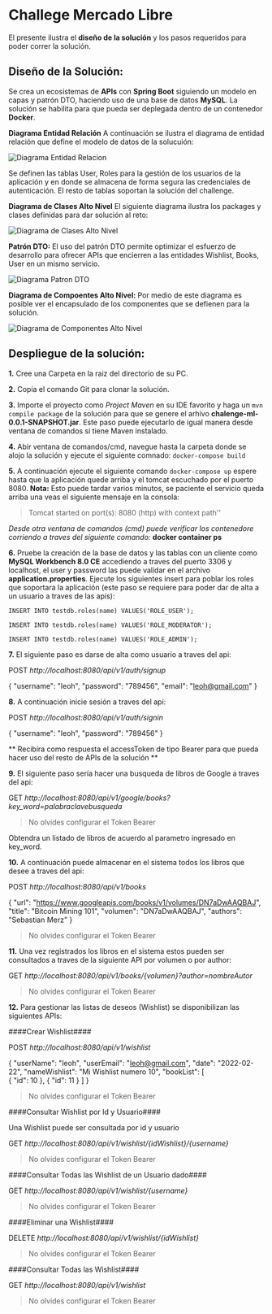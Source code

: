 # Challege Mercado Libre
El presente ilustra el **diseño de la solución** y los pasos requeridos para poder correr la solución.

## Diseño de la Solución:
Se crea un ecosistemas de **APIs** con **Spring Boot** siguiendo un modelo en capas y patrón DTO, haciendo uso de una base de datos **MySQL**. La solución se habilita para que pueda ser deplegada dentro de un contenedor **Docker**.

**Diagrama Entidad Relación**
A continuación se ilustra el diagrama de entidad relación que define el modelo de datos de la solucuión:

![Diagrama Entidad Relacion](Diagrams-MER.png)

Se definen las tablas User, Roles para la gestión de los usuarios de la aplicación y en donde se almacena de forma segura las credenciales de autenticación. El resto de tablas soportan la solución del challenge.

**Diagrama de Clases Alto Nivel**
El siguiente diagrama ilustra los packages y clases definidas para dar solución al reto:

![Diagrama de Clases Alto Nivel](Diagrams-Class.png)

**Patrón DTO:**
El uso del patrón DTO permite optimizar el esfuerzo de desarrollo para ofrecer APIs que encierren a las entidades Wishlist, Books, User en un mismo servicio.

![Diagrama Patron DTO](Diagrams-DTOs.png)

**Diagrama de Compoentes Alto Nivel:**
Por medio de este diagrama es posible ver el encapsulado de los componentes que se defienen para la solución.

![Diagrama de Componentes Alto Nivel](Diagrams-Componentes.png)

## Despliegue de la solución:
**1.** Cree una Carpeta en la raiz del directorio de su PC.

**2.** Copia el comando Git para clonar la solución.

**3.** Importe el proyecto como *Project Maven* en su IDE favorito y haga un `mvn compile package` de la solución para que se genere el arhivo **chalenge-ml-0.0.1-SNAPSHOT.jar**. Este paso puede ejecutarlo de igual manera desde ventana de comandos si tiene Maven instalado.

**4.** Abir ventana de comandos/cmd, navegue hasta la carpeta donde se alojo la solución y ejecute el siguiente comnado: `docker-compose build`

**5.** A continuación ejecute el siguiente comando `docker-compose up` espere hasta que la aplicación quede arriba y el tomcat escuchado por el puerto 8080.
**Nota:** Esto puede tardar varios minutos, se paciente el servicio queda arriba una veas el siguiente mensaje en la consola:
> Tomcat started on port(s): 8080 (http) with context path''

*Desde otra ventana de comandos (cmd) puede verificar los contenedore corriendo a traves del siguiente comando:*
**docker container ps**

**6.** Pruebe la creación de la base de datos y las tablas con un cliente como **MySQL Workbench 8.0 CE** accediendo a traves del puerto 3306 y localhost, el user y password las puede validar en el archivo **application.properties**. Ejecute los siguientes insert para poblar los roles que soportara la aplicación (este paso se requiere para poder dar de alta a un usuario a traves de las apis):

`INSERT INTO testdb.roles(name) VALUES('ROLE_USER');`

`INSERT INTO testdb.roles(name) VALUES('ROLE_MODERATOR');`

`INSERT INTO testdb.roles(name) VALUES('ROLE_ADMIN');`

**7.** El siguiente paso es darse de alta como usuario a traves del api:

POST *http://localhost:8080/api/v1/auth/signup*

{
    "username": "leoh",
    "password": "789456",
    "email": "leoh@gmail.com"
}

**8.** A continuación inicie sesión a traves del api:

POST *http://localhost:8080/api/v1/auth/signin*

{
    "username": "leoh",
    "password": "789456"
}

** Recibira como respuesta el accessToken de tipo Bearer para que pueda hacer uso del resto de APIs de la solución **

**9.** El siguiente paso sería hacer una busqueda de libros de Google a traves del api:

GET *http://localhost:8080/api/v1/google/books?key_word=palabraclavebusqueda*

> No olvides configurar el Token Bearer

Obtendra un listado de libros de acuerdo al parametro ingresado en key_word.


**10.** A continuación puede almacenar en el sistema todos los libros que desee a traves del api:

POST *http://localhost:8080/api/v1/books*

{
        "url": "https://www.googleapis.com/books/v1/volumes/DN7aDwAAQBAJ",
        "title": "Bitcoin Mining 101",
        "volumen": "DN7aDwAAQBAJ",
        "authors": "Sebastian Merz"
}

> No olvides configurar el Token Bearer

**11.** Una vez registrados los libros en el sistema estos pueden ser consultados a traves de la siguiente API por volumen o por author:

GET *http://localhost:8080/api/v1/books/{volumen}?author=nombreAutor*

> No olvides configurar el Token Bearer

**12.** Para gestionar las listas de deseos (Wishlist) se disponibilizan las siguientes APIs:

####Crear Wishlist####

POST *http://localhost:8080/api/v1/wishlist*


{
    "userName": "leoh",
    "userEmail": "leoh@gmail.com",
    "date": "2022-02-22",
	"nameWishlist": "Mi Wishlist numero 10",
    "bookList": [        
        {
            "id": 10
        },
        {
            "id": 11
        }
    ]
}

> No olvides configurar el Token Bearer

####Consultar Wishlist por Id y Usuario####

Una Wishlist puede ser consultada por id y usuario

GET *http://localhost:8080/api/v1/wishlist/{idWishlist}/{username}*

> No olvides configurar el Token Bearer

####Consultar Todas las Wishlist de un Usuario dado####

GET *http://localhost:8080/api/v1/wishlist/{username}*

> No olvides configurar el Token Bearer


####Eliminar una Wishlist####

DELETE *http://localhost:8080/api/v1/wishlist/{idWishlist}*

> No olvides configurar el Token Bearer


####Consultar Todas las Wishlist####

GET *http://localhost:8080/api/v1/wishlist*

> No olvides configurar el Token Bearer
